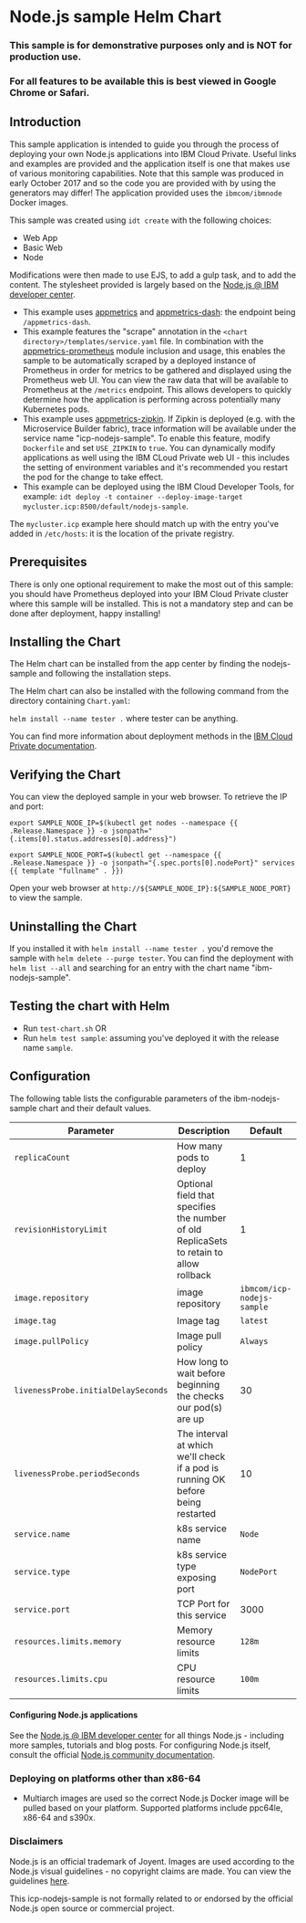 # Node.js sample Helm Chart

### This sample is for demonstrative purposes only and is NOT for production use. ###

### For all features to be available this is best viewed in Google Chrome or Safari.

## Introduction
This sample application is intended to guide you through the process of deploying your own Node.js applications into IBM Cloud Private. Useful links and examples are provided and the application itself is one that makes use of various monitoring capabilities. Note that this sample was produced in early October 2017 and so the code you are provided with by using the generators may differ! The application provided uses the `ibmcom/ibmnode` Docker images.

This sample was created using `idt create` with the following choices:
- Web App
- Basic Web
- Node

Modifications were then made to use EJS, to add a gulp task, and to add the content. The stylesheet provided is largely based on the [Node.js @ IBM developer center](https://developer.ibm.com/node).

- This example uses [appmetrics](https://github.com/RuntimeTools/appmetrics) and [appmetrics-dash](https://github.com/RuntimeTools/appmetrics-dash): the endpoint being `/appmetrics-dash`.
- This example features the "scrape" annotation in the `<chart directory>/templates/service.yaml` file. In combination with the [appmetrics-prometheus](https://github.com/RuntimeTools/appmetrics-prometheus) module inclusion and usage, this enables the sample to be automatically scraped by a deployed instance of Prometheus in order for metrics to be gathered and displayed using the Prometheus web UI. You can view the raw data that will be available to Prometheus at the `/metrics` endpoint.
This allows developers to quickly determine how the application is performing across potentially many Kubernetes pods.
- This example uses [appmetrics-zipkin](https://github.com/RuntimeTools/appmetrics-zipkin). If Zipkin is deployed (e.g. with the Microservice Builder fabric), trace information will be available under the service name "icp-nodejs-sample". To enable this feature, modify `Dockerfile` and set `USE_ZIPKIN` to `true`. You can dynamically modify applications as well using the IBM CLoud Private web UI - this includes the setting of environment variables and it's recommended you restart the pod for the change to take effect.
- This example can be deployed using the IBM Cloud Developer Tools, for example: `idt deploy -t container --deploy-image-target mycluster.icp:8500/default/nodejs-sample`.

The `mycluster.icp` example here should match up with the entry you've added in `/etc/hosts`: it is the location of the private registry.

## Prerequisites

There is only one optional requirement to make the most out of this sample: you should have Prometheus deployed into your IBM Cloud Private cluster where this sample will be installed. This is not a mandatory step and can be done after deployment, happy installing!

## Installing the Chart

The Helm chart can be installed from the app center by finding the nodejs-sample and following the installation steps.

The Helm chart can also be installed with the following command from the directory containing `Chart.yaml`:

`helm install --name tester .` where tester can be anything.

You can find more information about deployment methods in the [IBM Cloud Private documentation](https://www.ibm.com/support/knowledgecenter/SSBS6K/product_welcome_cloud_private.html).

## Verifying the Chart
You can view the deployed sample in your web browser. To retrieve the IP and port:

`export SAMPLE_NODE_IP=$(kubectl get nodes --namespace {{ .Release.Namespace }} -o jsonpath="{.items[0].status.addresses[0].address}")`

`export SAMPLE_NODE_PORT=$(kubectl get --namespace {{ .Release.Namespace }} -o jsonpath="{.spec.ports[0].nodePort}" services {{ template "fullname" . }})`

Open your web browser at `http://${SAMPLE_NODE_IP}:${SAMPLE_NODE_PORT}` to view the sample.

## Uninstalling the Chart

If you installed it with `helm install --name tester .` you'd remove the sample with `helm delete --purge tester`. You can find the deployment with `helm list --all` and searching for an entry with the chart name "ibm-nodejs-sample".

## Testing the chart with Helm
- Run `test-chart.sh` OR
- Run `helm test sample`: assuming you've deployed it with the release name `sample`.

## Configuration

The following table lists the configurable parameters of the ibm-nodejs-sample chart and their default values.

| Parameter                  | Description                                     | Default                                                    |
| -----------------------    | ---------------------------------------------   | ---------------------------------------------------------- |
| `replicaCount`             | How many pods to deploy                         | 1                                                          |
| `revisionHistoryLimit`     | Optional field that specifies the number of old ReplicaSets to retain to allow rollback   | 1                |
| `image.repository`         | image repository                                | `ibmcom/icp-nodejs-sample`                                 |
| `image.tag`                | Image tag                                       | `latest`                                                    |
| `image.pullPolicy`         | Image pull policy                               | `Always`                                                   |
| `livenessProbe.initialDelaySeconds`   | How long to wait before beginning the checks our pod(s) are up |   30                             |
| `livenessProbe.periodSeconds`         | The interval at which we'll check if a pod is running OK before being restarted     | 10          |
| `service.name`             | k8s service name                                | `Node`                                                     |
| `service.type`             | k8s service type exposing port                  | `NodePort`                                                 |
| `service.port`             | TCP Port for this service                       | 3000                                                       |
| `resources.limits.memory`  | Memory resource limits                          | `128m`                                                     |
| `resources.limits.cpu`     | CPU resource limits                             | `100m`                                                     |

#### Configuring Node.js applications

See the [Node.js @ IBM developer center](https://developer.ibm.com/node/) for all things Node.js - including more samples, tutorials and blog posts. For configuring Node.js itself, consult the official [Node.js community documentation](https://nodejs.org/en/docs/).

### Deploying on platforms other than x86-64
- Multiarch images are used so the correct Node.js Docker image will be pulled based on your platform. Supported platforms include ppc64le, x86-64 and s390x.

### Disclaimers
Node.js is an official trademark of Joyent. Images are used according to the Node.js visual guidelines - no copyright claims are made. You can view the guidelines [here](https://nodejs.org/static/documents/foundation-visual-guidelines.pdf).

This icp-nodejs-sample is not formally related to or endorsed by the official Node.js open source or commercial project.
